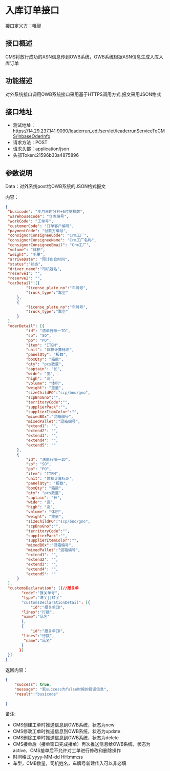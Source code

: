 # 入库订单接口

接口定义方：唯智

## 接口概述

  CMS将放行成功的ASN信息传到OWB系统，OWB系统根据ASN信息生成入库入库订单

## 功能描述

  对外系统接口调用OWB系统接口采用基于HTTPS调用方式,报文采用JSON格式
  
## 接口地址  
  
  * 测试地址：https://14.29.237.141:9090/leaderrun_edi/servlet/leaderrunServiceToCMS/InbaseOderInfo  
  * 请求方法：POST
  * 请求头部：application/json
  * 头部Token:21596b33a4875896
  
## 参数说明
  
  Data：对外系统post给OWB系统的JSON格式报文 
  
  内容：
   ```json
{
	"busicode": "年月日时分秒+6位随机数",
	"warehouseCode": "仓库编号",
	"workCode": "工单号",
	"customerCode": "订单客户编号",
	"paymentCode": "付款方编号",
	"consignorConsigneeCode": "Crm工厂",
	"consignorConsigneeName": "Crm工厂名称",
	"consignorConsigneeEmail": "Crm工厂",
	"volume": "体积",
	"weight": "毛重",
	"arriveDate": "预计到仓时间",
	"status":"状态",
	"driver_name":"司机姓名",
	"reserve1": "",
	"reserve2": "",
	"carDetail":[{
			"license_plate_no":"车牌号",
			"truck_type":"车型"
		},
		{	
			"license_plate_no":"车牌号",
			"truck_type":"车型"	
		}
	],	
	"oderDetail": [{
			"id": "清单行唯一ID",
			"so": "SO",
			"po": "PO",
			"item": "ITEM",
			"unit": "体积计算标识",
			"panelQty": "板数",
			"boxQty": "箱数",
			"qty": "pcs数量",
			"captain": "长",
			"wide": "宽",
			"high": "高",
			"volume": "体积",
			"weight": "重量",
			"sizeChildPO":"scp/bno/gno",
			"scpBnoGno":"",
			"territoryCode":"",
			"supplierPack":"",
			"supplierItemColor":"",
			"mixedBOx":"混箱编号",
			"mixedPallet":"混箱编号",
			"extend1": "",
			"extend2": "",
			"extend3": "",
			"extend4": "",
			"extend5": ""
		},
		{
			"id": "清单行唯一ID",
			"so": "SO",
			"po": "PO",
			"item": "ITEM",
			"unit": "体积计算标识",
			"panelQty": "板数",
			"boxQty": "箱数",
			"qty": "pcs数量",
			"captain": "长",
			"wide": "宽",
			"high": "高",
			"volume": "体积",
			"weight": "重量",
			"sizeChildPO":"scp/bno/gno",
			"scpBnoGno":"",
			"territoryCode":"",
			"supplierPack":"",
			"supplierItemColor":"",
			"mixedBOx":"混箱编号",
			"mixedPallet":"混箱编号",
			"extend1": "",
			"extend2": "",
			"extend3": "",
			"extend4": "",
			"extend5": ""
		}
	],
	"customsDeclaration": [{//报关单
	      "code":"报关单号",
	      "type":"清关||转关"
	      "customsDeclarationDetail": [{
	          "id":"报关单ID",
		  "lines":"行数",
		  "name":"品名"
	      },
	      {
	          "id":"报关单ID",
		  "lines":"行数",
		   "name":"品名"
	      }
	     }]
	}]
}
```
      	 
返回内容：

```json
{
    "success": true,
    "message": "若success为false时候的错误信息",
    "result":"busicode"
    
}
```
备注:
 * CMS创建工单时推送信息到OWB系统，状态为new
 * CMS修改工单时推送信息到OWB系统，状态为update
 * CMS删除工单时推送信息到OWB系统，状态为delete
 * CMS接单后（接单窗口完成接单）再次推送信息给OWB系统，状态为active，CMS接单后不允许对工单进行修改和删除操作
 * 时间格式 yyyy-MM-dd HH:mm:ss
 * 车型，CMB数量，司机姓名，车牌号新建传入可以非必填
 

